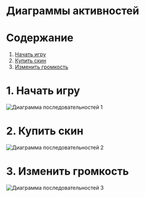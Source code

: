 # Диаграммы активностей

# Содержание
1. [Начать игру](#1)  
2. [Купить скин](#2)  
3. [Изменить громкость](#3)

<a name="1"/>

# 1. Начать игру 
![Диаграмма последовательностей 1]()

<a name="2"/>

# 2. Купить скин
![Диаграмма последовательностей 2]()

<a name="3"/>

# 3. Изменить громкость
![Диаграмма последовательностей 3]()
